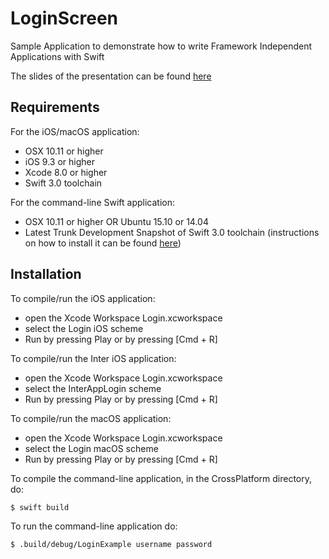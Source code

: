# LoginScreen

Sample Application to demonstrate how to write Framework Independent Applications with Swift

The slides of the presentation can be found [here](https://speakerdeck.com/tiagomartinho/framework-independent-applications-with-swift)

## Requirements

For the iOS/macOS application:
* OSX 10.11 or higher
* iOS 9.3 or higher
* Xcode 8.0 or higher
* Swift 3.0 toolchain

For the command-line Swift application:
* OSX 10.11 or higher OR Ubuntu 15.10 or 14.04
* Latest Trunk Development Snapshot of Swift 3.0 toolchain (instructions on how to install it can be found [here](https://swift.org/download/))

## Installation

To compile/run the iOS application:
* open the Xcode Workspace Login.xcworkspace
* select the Login iOS scheme
* Run by pressing Play or by pressing [Cmd + R]

To compile/run the Inter iOS application:
* open the Xcode Workspace Login.xcworkspace
* select the InterAppLogin scheme
* Run by pressing Play or by pressing [Cmd + R]

To compile/run the macOS application:
* open the Xcode Workspace Login.xcworkspace
* select the Login macOS scheme
* Run by pressing Play or by pressing [Cmd + R]

To compile the command-line application, in the CrossPlatform directory, do:
```sh
$ swift build
```
To run the command-line application do:
```sh
$ .build/debug/LoginExample username password
```
